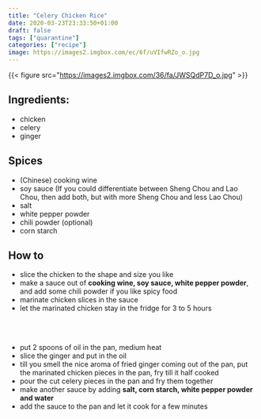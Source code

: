 ```yaml
---
title: "Celery Chicken Rice"
date: 2020-03-23T23:33:50+01:00
draft: false
tags: ["quarantine"]
categories: ["recipe"]
image: https://images2.imgbox.com/ec/6f/uVIfwRZo_o.jpg 
---
```


{{< figure src="https://images2.imgbox.com/36/fa/JWSQdP7D_o.jpg" >}}

## Ingredients:
+ chicken
+ celery
+ ginger

## Spices 
+ (Chinese) cooking wine
+ soy sauce (If you could differentiate between Sheng Chou and Lao Chou, then add both, but with more Sheng Chou and less Lao Chou)
+ salt
+ white pepper powder
+ chili powder (optional)
+ corn starch

## How to 
+ slice the chicken to the shape and size you like
+ make a sauce out of **cooking wine, soy sauce, white pepper powder**, and add some chili powder if you like spicy food
+ marinate chicken slices in the sauce
+ let the marinated chicken stay in the fridge for 3 to 5 hours
<br>

<br />

+ put 2 spoons of oil in the pan, medium heat
+ slice the ginger and put in the oil
+ till you smell the nice aroma of fried ginger coming out of the pan, put the marinated chicken pieces in the pan, fry till it half cooked
+ pour the cut celery pieces in the pan and fry them together 
+ make another sauce by adding **salt, corn starch, white pepper powder and water** 
+ add the sauce to the pan and let it cook for a few minutes
